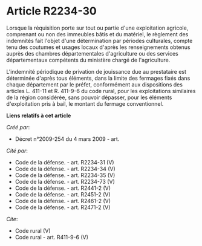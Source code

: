 # Article R2234-30

Lorsque la réquisition porte sur tout ou partie d'une exploitation agricole, comprenant ou non des immeubles bâtis et du
matériel, le règlement des indemnités fait l'objet d'une détermination par périodes culturales, compte tenu des coutumes et
usages locaux d'après les renseignements obtenus auprès des chambres départementales d'agriculture ou des services
départementaux compétents du ministère chargé de l'agriculture.

L'indemnité périodique de privation de jouissance due au prestataire est déterminée d'après tous éléments, dans la limite des
fermages fixés dans chaque département par le préfet, conformément aux dispositions des articles L. 411-11 et R. 411-9-6 du
code rural, pour les exploitations similaires de la région considérée, sans pouvoir dépasser, pour les éléments
d'exploitation pris à bail, le montant du fermage conventionnel.

**Liens relatifs à cet article**

_Créé par_:

  - Décret n°2009-254 du 4 mars 2009 - art.

_Cité par_:

  - Code de la défense. - art. R2234-31 (V)
  - Code de la défense. - art. R2234-34 (V)
  - Code de la défense. - art. R2234-35 (V)
  - Code de la défense. - art. R2234-73 (V)
  - Code de la défense. - art. R2441-2 (V)
  - Code de la défense. - art. R2451-2 (V)
  - Code de la défense. - art. R2461-2 (V)
  - Code de la défense. - art. R2471-2 (V)

_Cite_:

  - Code rural (V)
  - Code rural - art. R411-9-6 (V)
